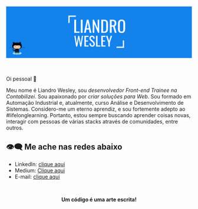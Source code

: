 <p align="center">
    <img src="./template.png" />
</p>

<br>

Oi pessoal 👋

Meu nome é Liandro Wesley, sou *desenvolvedor Front-end Trainee na Contabilizei*. Sou apaixonado por *criar soluções para Web*. Sou formado em Automação Industrial e, atualmente, curso Análise e Desenvolvimento de Sistemas. Considero-me um eterno aprendiz, e sou fortemente adepto ao #lifelonglearning. Portanto, estou sempre buscando aprender coisas novas, interagir com pessoas de várias stacks através de comunidades, entre outros.

## 👁‍🗨 Me ache nas redes abaixo

- LinkedIn: [clique aqui](https://linkedin.com/in/liandro-wesley)
- Medium: [Clique aqui](https://medium.com/@liandro.silva1012)
- E-mail: [clique aqui](liandro.silva1012@gmail.com)

<br>

<p align="center"><strong>Um código é uma arte escrita!</strong></p>


<br>
    
